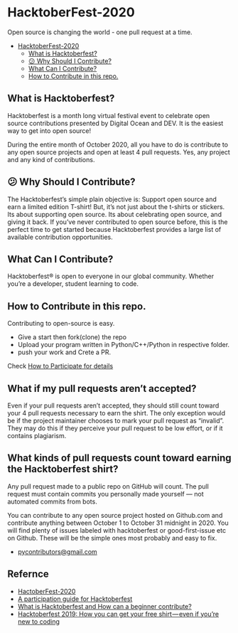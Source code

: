 # HacktoberFest-2020

Open source is changing the world - one pull request at a time.

- [HacktoberFest-2020](#hacktoberfest-2020)
  - [What is Hacktoberfest?](#what-is-hacktoberfest)
  - [😕 Why Should I Contribute?](#-why-should-i-contribute)
  - [What Can I Contribute?](#what-can-i-contribute)
  - [How to Contribute in this repo.](#how-to-contribute-in-this-repo)

## What is Hacktoberfest?

Hacktoberfest is a month long virtual festival event to celebrate open source contributions presented by Digital Ocean and DEV. It is the easiest way to get into open source!

During the entire month of October 2020, all you have to do is contribute to any open source projects and open at least 4 pull requests. Yes, any project and any kind of contributions.

## 😕 Why Should I Contribute?

The Hacktoberfest’s simple plain objective is:
Support open source and earn a limited edition T-shirt!
But, it’s not just about the t-shirts or stickers. Its about supporting open source. Its about celebrating open source, and giving it back. If you’ve never contributed to open source before, this is the perfect time to get started because Hacktoberfest provides a large list of available contribution opportunities.

## What Can I Contribute?

Hacktoberfest® is open to everyone in our global community. Whether you’re a developer, student learning to code.

## How to Contribute in this repo.

Contributing to open-source is easy.

- Give a start then fork(clone) the repo
- Upload your program written in Python/C++/Python in respective folder.
- push your work and Crete a PR.

Check [How to Participate for details](/HOW_TO_PARTICIPATE.MD)

## What if my pull requests aren’t accepted?

Even if your pull requests aren’t accepted, they should still count toward your 4 pull requests necessary to earn the shirt. The only exception would be if the project maintainer chooses to mark your pull request as “invalid”. They may do this if they perceive your pull request to be low effort, or if it contains plagiarism.

## What kinds of pull requests count toward earning the Hacktoberfest shirt?
Any pull request made to a public repo on GitHub will count. The pull request must contain commits you personally made yourself — not automated commits from bots.

You can contribute to any open source project hosted on Github.com and contribute anything between October 1 to October 31 midnight in 2020. You will find plenty of issues labeled with hacktoberfest or good-first-issue etc on Github. These will be the simple ones most probably and easy to fix.

- [pycontributors@gmail.com](mailto:pycontributors@gmail.com)

## Refernce

- [HactoberFest-2020](https://hacktoberfest.digitalocean.com/)
- [A participation guide for Hacktoberfest](https://dev.to/zenika/a-participation-guide-for-hacktoberfest-19c1)
- [What is Hacktoberfest and How can a beginner contribute?](https://medium.com/@bawantharathnayaka/what-is-hacktoberfest-and-how-can-a-beginner-contribute-39cf2081804e)
- [Hacktoberfest 2019: How you can get your free shirt — even if you’re new to coding](https://www.freecodecamp.org/news/hacktoberfest-2018-how-you-can-get-your-free-shirt-even-if-youre-new-to-coding-96080dd0b01b/)
